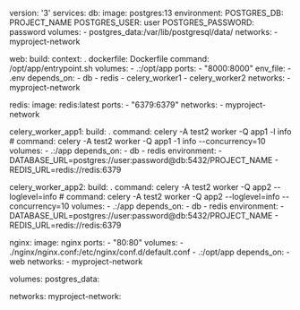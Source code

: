 version: '3'
services:
  db:
    image: postgres:13
    environment:
      POSTGRES_DB: PROJECT_NAME
      POSTGRES_USER: user
      POSTGRES_PASSWORD: password
    volumes:
      - postgres_data:/var/lib/postgresql/data/
    networks:
      - myproject-network

  web:
    build:
      context: .
      dockerfile: Dockerfile
    command: /opt/app/entrypoint.sh
    volumes:
      - .:/opt/app
    ports:
      - "8000:8000"
    env_file:
      - .env
    depends_on:
      - db
      - redis
      - celery_worker1
      - celery_worker2
    networks:
      - myproject-network

  redis:
    image: redis:latest
    ports:
      - "6379:6379"
    networks:
      - myproject-network

  celery_worker_app1:
    build: .
    command: celery -A test2 worker -Q app1 -l info
    # command: celery -A test2 worker -Q app1 -1 info --concurrency=10
    volumes:
      - .:/app
    depends_on:
      - db
      - redis
    environment:
      - DATABASE_URL=postgres://user:password@db:5432/PROJECT_NAME
      - REDIS_URL=redis://redis:6379

  celery_worker_app2:
    build: .
    command: celery -A test2 worker -Q app2 --loglevel=info
    # command: celery -A test2 worker -Q app2 --loglevel=info --concurrency=10
    volumes:
      - .:/app
    depends_on:
      - db
      - redis
    environment:
      - DATABASE_URL=postgres://user:password@db:5432/PROJECT_NAME
      - REDIS_URL=redis://redis:6379

  nginx:
    image: nginx
    ports:
      - "80:80"
    volumes:
      - ./nginx/nginx.conf:/etc/nginx/conf.d/default.conf
      - .:/opt/app
    depends_on:
      - web
    networks:
      - myproject-network

volumes:
  postgres_data:

networks:
  myproject-network:
